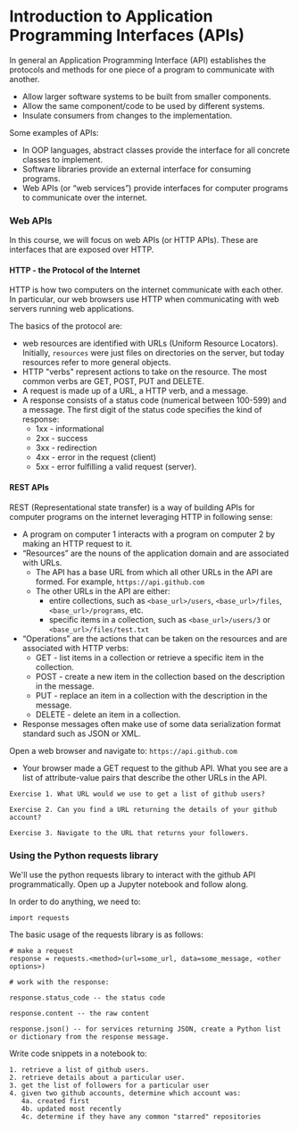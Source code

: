 # Introduction to Application Programming Interfaces (APIs)

In general an Application Programming Interface (API) establishes the protocols and methods for one piece of a program to communicate with another.
  * Allow larger software systems to be built from smaller components.
  * Allow the same component/code to be used by different systems.
  * Insulate consumers from changes to the implementation.
  
Some examples of APIs:
  * In OOP languages, abstract classes provide the interface for all concrete classes to implement.
  * Software libraries provide an external interface for consuming programs.
  * Web APIs (or “web services”) provide interfaces for computer programs to communicate over the internet.
  
### Web APIs
In this course, we will focus on web APIs (or HTTP APIs). These are interfaces that are exposed over HTTP.

#### HTTP - the Protocol of the Internet

HTTP is how two computers on the internet communicate with each other. In particular, our web browsers use HTTP when communicating with web servers running web applications.

The basics of the protocol are:
  * web resources are identified with URLs (Uniform Resource Locators). Initially, `resources` were just files on directories on the server, but today resources refer to more general objects.
  * HTTP "verbs" represent actions to take on the resource. The most common verbs are GET, POST, PUT and DELETE.
  * A request is made up of a URL, a HTTP verb, and a message.
  * A response consists of a status code (numerical between 100-599) and a message. The first digit of the status code specifies the kind of response: 
    * 1xx - informational
    * 2xx - success
    * 3xx - redirection
    * 4xx - error in the request (client)
    * 5xx - error fulfilling a valid request (server).

#### REST APIs
REST (Representational state transfer) is a way of building APIs for computer programs on the internet leveraging HTTP in following sense:
  * A program on computer 1 interacts with a program on computer 2 by making an HTTP request to it. 
  * “Resources” are the nouns of the application domain and are associated with URLs.
    * The API has a base URL from which all other URLs in the API are formed. For example, `https://api.github.com`
    * The other URLs in the API are either:
      * entire collections, such as `<base_url>/users`, `<base_url>/files`, `<base_url>/programs`, etc.
      * specific items in a collection, such as `<base_url>/users/3` or `<base_url>/files/test.txt`
  * “Operations” are the actions that can be taken on the resources and are associated with HTTP verbs:
    * GET - list items in a collection or retrieve a specific item in the collection.
    * POST - create a new item in the collection based on the description in the message.
    * PUT - replace an item in a collection with the description in the message.
    * DELETE - delete an item in a collection.
  * Response messages often make use of some data serialization format standard such as JSON or XML.
  
Open a web browser and navigate to: `https://api.github.com`
  * Your browser made a GET request to the github API. What you see are a list of attribute-value pairs that describe the other URLs in the API.
  
```
Exercise 1. What URL would we use to get a list of github users?

Exercise 2. Can you find a URL returning the details of your github account?

Exercise 3. Navigate to the URL that returns your followers.
```


### Using the Python requests library

We'll use the python requests library to interact with the github API programmatically. Open up a Jupyter notebook and follow along.

In order to do anything, we need to:
```
import requests
```

The basic usage of the requests library is as follows:
```
# make a request
response = requests.<method>(url=some_url, data=some_message, <other options>)

# work with the response:

response.status_code -- the status code

response.content -- the raw content

response.json() -- for services returning JSON, create a Python list or dictionary from the response message.
```


Write code snippets in a notebook to:
```
1. retrieve a list of github users.
2. retrieve details about a particular user.
3. get the list of followers for a particular user
4. given two github accounts, determine which account was:
   4a. created first
   4b. updated most recently
   4c. determine if they have any common "starred" repositories
```
